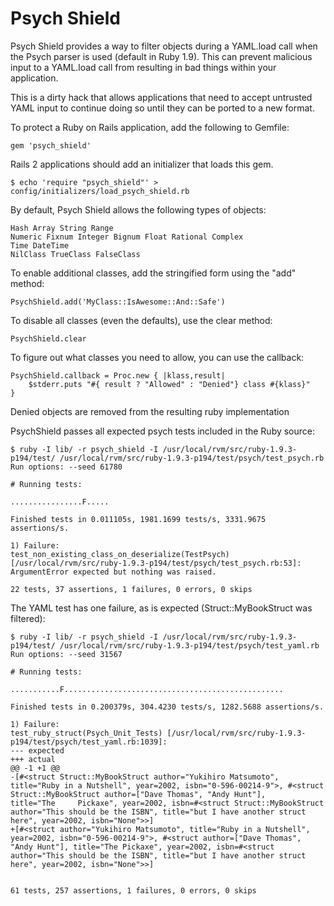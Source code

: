Psych Shield
============

Psych Shield provides a way to filter objects during a YAML.load call
when the Psych parser is used (default in Ruby 1.9). This can prevent
malicious input to a YAML.load call from resulting in bad things within
your application.

This is a dirty hack that allows applications that need to accept
untrusted YAML input to continue doing so until they can be ported
to a new format.


To protect a Ruby on Rails application, add the following to Gemfile:

    gem 'psych_shield'

Rails 2 applications should add an initializer that loads this gem.

    $ echo 'require "psych_shield"' > config/initializers/load_psych_shield.rb

By default, Psych Shield allows the following types of objects:

    Hash Array String Range
    Numeric Fixnum Integer Bignum Float Rational Complex
    Time DateTime
    NilClass TrueClass FalseClass

To enable additional classes, add the stringified form using the "add" method:

    PsychShield.add('MyClass::IsAwesome::And::Safe')

To disable all classes (even the defaults), use the clear method:

    PsychShield.clear

To figure out what classes you need to allow, you can use the callback:

    PsychShield.callback = Proc.new { |klass,result|
        $stderr.puts "#{ result ? "Allowed" : "Denied"} class #{klass}"
    }

Denied objects are removed from the resulting ruby implementation


PsychShield passes all expected psych tests included in the Ruby source:

    $ ruby -I lib/ -r psych_shield -I /usr/local/rvm/src/ruby-1.9.3-p194/test/ /usr/local/rvm/src/ruby-1.9.3-p194/test/psych/test_psych.rb
    Run options: --seed 61780

    # Running tests:

    ................F.....

    Finished tests in 0.011105s, 1981.1699 tests/s, 3331.9675 assertions/s.

    1) Failure:
    test_non_existing_class_on_deserialize(TestPsych) [/usr/local/rvm/src/ruby-1.9.3-p194/test/psych/test_psych.rb:53]:
    ArgumentError expected but nothing was raised.

    22 tests, 37 assertions, 1 failures, 0 errors, 0 skips


The YAML test has one failure, as is expected (Struct::MyBookStruct was filtered):

    $ ruby -I lib/ -r psych_shield -I /usr/local/rvm/src/ruby-1.9.3-p194/test/ /usr/local/rvm/src/ruby-1.9.3-p194/test/psych/test_yaml.rb
    Run options: --seed 31567

    # Running tests:

    ...........F.................................................

    Finished tests in 0.200379s, 304.4230 tests/s, 1282.5688 assertions/s.

    1) Failure:
    test_ruby_struct(Psych_Unit_Tests) [/usr/local/rvm/src/ruby-1.9.3-p194/test/psych/test_yaml.rb:1039]:
    --- expected
    +++ actual
    @@ -1 +1 @@
    -[#<struct Struct::MyBookStruct author="Yukihiro Matsumoto", title="Ruby in a Nutshell", year=2002, isbn="0-596-00214-9">, #<struct Struct::MyBookStruct author=["Dave Thomas", "Andy Hunt"],     title="The     Pickaxe", year=2002, isbn=#<struct Struct::MyBookStruct author="This should be the ISBN", title="but I have another struct here", year=2002, isbn="None">>]
    +[#<struct author="Yukihiro Matsumoto", title="Ruby in a Nutshell", year=2002, isbn="0-596-00214-9">, #<struct author=["Dave Thomas", "Andy Hunt"], title="The Pickaxe", year=2002, isbn=#<struct     author="This should be the ISBN", title="but I have another struct here", year=2002, isbn="None">>]


    61 tests, 257 assertions, 1 failures, 0 errors, 0 skips

